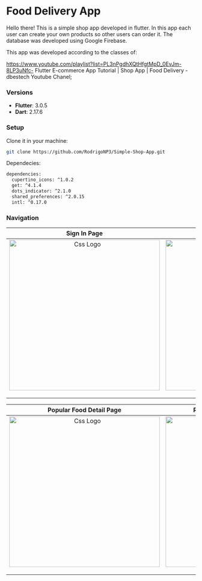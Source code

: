 # Food Delivery App

Hello there!
This is a simple shop app developed in flutter.
In this app each user can create your own products so other users can order it. 
The database was developed using Google Firebase.

This app was developed according to the classes of:

https://www.youtube.com/playlist?list=PL3nPgdhXQtHfgtMpD_0EvJm-8LP3uNfc-
Flutter E-commerce App Tutorial | Shop App | Food Delivery - dbestech Youtube Chanel;

### Versions

- **Flutter**: 3.0.5
- **Dart**: 2.17.6

### Setup

Clone it in your machine:
```bash
git clone https://github.com/RodrigoNP3/Simple-Shop-App.git
```

Dependecies:

```bash
dependencies:
  cupertino_icons: ^1.0.2
  get: ^4.1.4
  dots_indicator: ^2.1.0
  shared_preferences: ^2.0.15
  intl: ^0.17.0
```

### Navigation

<table>
<thead>
<tr>
<th align="center">Sign In Page</th>
<th align="center">Sign Up Page</th>
<th align="center">Home Page</th>
<th align="center">Home Page</th>


</tr>
</thead>
<tbody>
<tr>
  
<td align="center">
  <a target="_blank" rel="" href="images/Sign _In_Page.jpg">
        <img src="images/Sign _In_Page.jpg" alt="Css Logo" with="200" height="400"/>

  </a></td>
  
<td align="center">
  <a target="_blank" rel="" href="images/Sign _Up_Page.jpg">
        <img src="images/Sign _Up_Page.jpg" alt="Css Logo" with="200" height="400"/>

  </a></td>
  
  
<td align="center">
  <a target="_blank" rel="" href="images/Home_Page_1.jpg">
        <img src="images/Home_Page_1.jpg" alt="Css Logo" with="200" height="400"/>

  </a></td>
  
  
<td align="center">
  <a target="_blank" rel="" href="images/Home_Page_2.jpg">
        <img src="images/Home_Page_2.jpg" alt="Css Logo" with="200" height="400"/>

  </a></td>
  
  
  <table>
<thead>
<tr>

<th align="center">Popular Food Detail Page</th>
  <th align="center">Recommended Food Detail Page</th>
    <th align="center">Cart Page</th>
        <th align="center">Cart History Page</th>

</tr>
</thead>
<tbody>
<tr>
  

  
  <td align="center">
  <a target="_blank" rel="" href="images/Popular_Food_Detail_Page.jpg">
        <img src="images/Popular_Food_Detail_Page.jpg" alt="Css Logo" with="200" height="400"/>

  </a></td>
    <td align="center">
  <a target="_blank" rel="" href="images/Recommended_Food_Detail_Page.jpg">
        <img src="images/Recommended_Food_Detail_Page.jpg" alt="Css Logo" with="200" height="400"/>

  </a></td>
  <td align="center">
  <a target="_blank" rel="" href="images/Cart_Page.jpg">
        <img src="images/OCart_Page.jpg" alt="Css Logo" with="200" height="400"/>

  </a></td>
    <td align="center">
  <a target="_blank" rel="" href="images/Cart_History_Page.jpg">
        <img src="images/Cart_History_Page.jpg" alt="Css Logo" with="200" height="400"/>

  </a></td>
  
  <!-- <table>
<thead>
<tr>
<th align="center">Add Product Screen</th>



</tr>
</thead>
<tbody>
<tr>
  
<td align="center">
  <a target="_blank" rel="" href="images/ADD_PRODUCT.jpg">
        <img src="images/ADD_PRODUCT.jpg" alt="Css Logo" with="200" height="400"/>

  </a></td>
   -->

  
  

  
  
  
 
  
